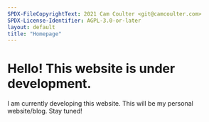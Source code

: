 ```yaml
---
SPDX-FileCopyrightText: 2021 Cam Coulter <git@camcoulter.com>
SPDX-License-Identifier: AGPL-3.0-or-later
layout: default
title: "Homepage"
---
```


# Hello! This website is under development.

I am currently developing this website. This will be my personal website/blog. Stay tuned!
